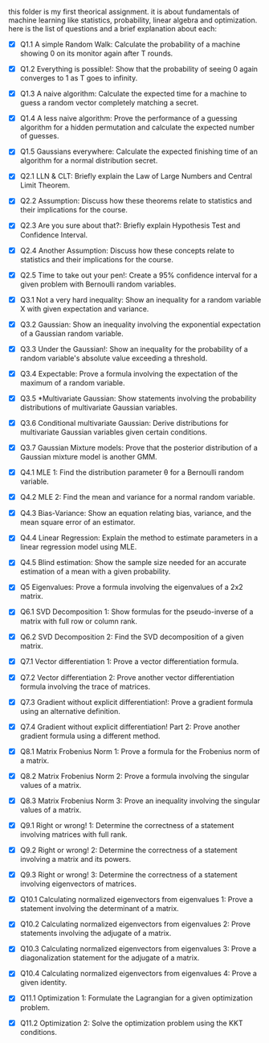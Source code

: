 this folder is my first theorical assignment. it is about fundamentals of machine learning like statistics, probability, linear algebra and optimization. here is the list of questions and a brief explanation about each:
- [x] Q1.1 A simple Random Walk: Calculate the probability of a machine showing 0 on its monitor again after T rounds.
- [x] Q1.2 Everything is possible!: Show that the probability of seeing 0 again converges to 1 as T goes to infinity.
- [x] Q1.3 A naive algorithm: Calculate the expected time for a machine to guess a random vector completely matching a secret.
- [x] Q1.4 A less naive algorithm: Prove the performance of a guessing algorithm for a hidden permutation and calculate the expected number of guesses.
- [x] Q1.5 Gaussians everywhere: Calculate the expected finishing time of an algorithm for a normal distribution secret.

- [x] Q2.1 LLN & CLT: Briefly explain the Law of Large Numbers and Central Limit Theorem.
- [x] Q2.2 Assumption: Discuss how these theorems relate to statistics and their implications for the course.
- [x] Q2.3 Are you sure about that?: Briefly explain Hypothesis Test and Confidence Interval.
- [x] Q2.4 Another Assumption: Discuss how these concepts relate to statistics and their implications for the course.
- [x] Q2.5 Time to take out your pen!: Create a 95% confidence interval for a given problem with Bernoulli random variables.

- [x] Q3.1 Not a very hard inequality: Show an inequality for a random variable X with given expectation and variance.
- [x] Q3.2 Gaussian: Show an inequality involving the exponential expectation of a Gaussian random variable.
- [x] Q3.3 Under the Gaussian!: Show an inequality for the probability of a random variable's absolute value exceeding a threshold.
- [x] Q3.4 Expectable: Prove a formula involving the expectation of the maximum of a random variable.
- [x] Q3.5 *Multivariate Gaussian: Show statements involving the probability distributions of multivariate Gaussian variables.
- [x] Q3.6 Conditional multivariate Gaussian: Derive distributions for multivariate Gaussian variables given certain conditions.
- [x] Q3.7 Gaussian Mixture models: Prove that the posterior distribution of a Gaussian mixture model is another GMM.

- [x] Q4.1 MLE 1: Find the distribution parameter θ for a Bernoulli random variable.
- [x] Q4.2 MLE 2: Find the mean and variance for a normal random variable.
- [x] Q4.3 Bias-Variance: Show an equation relating bias, variance, and the mean square error of an estimator.
- [x] Q4.4 Linear Regression: Explain the method to estimate parameters in a linear regression model using MLE.
- [x] Q4.5 Blind estimation: Show the sample size needed for an accurate estimation of a mean with a given probability.

- [x] Q5 Eigenvalues: Prove a formula involving the eigenvalues of a 2x2 matrix.

- [x] Q6.1 SVD Decomposition 1: Show formulas for the pseudo-inverse of a matrix with full row or column rank.
- [x] Q6.2 SVD Decomposition 2: Find the SVD decomposition of a given matrix.

- [x] Q7.1 Vector differentiation 1: Prove a vector differentiation formula.
- [x] Q7.2 Vector differentiation 2: Prove another vector differentiation formula involving the trace of matrices.
- [x] Q7.3 Gradient without explicit differentiation!: Prove a gradient formula using an alternative definition.
- [x] Q7.4 Gradient without explicit differentiation! Part 2: Prove another gradient formula using a different method.

- [x] Q8.1 Matrix Frobenius Norm 1: Prove a formula for the Frobenius norm of a matrix.
- [x] Q8.2 Matrix Frobenius Norm 2: Prove a formula involving the singular values of a matrix.
- [x] Q8.3 Matrix Frobenius Norm 3: Prove an inequality involving the singular values of a matrix.

- [x] Q9.1 Right or wrong! 1: Determine the correctness of a statement involving matrices with full rank.
- [x] Q9.2 Right or wrong! 2: Determine the correctness of a statement involving a matrix and its powers.
- [x] Q9.3 Right or wrong! 3: Determine the correctness of a statement involving eigenvectors of matrices.

- [x] Q10.1 Calculating normalized eigenvectors from eigenvalues 1: Prove a statement involving the determinant of a matrix.
- [x] Q10.2 Calculating normalized eigenvectors from eigenvalues 2: Prove statements involving the adjugate of a matrix.
- [x] Q10.3 Calculating normalized eigenvectors from eigenvalues 3: Prove a diagonalization statement for the adjugate of a matrix.
- [x] Q10.4 Calculating normalized eigenvectors from eigenvalues 4: Prove a given identity.

- [x] Q11.1 Optimization 1: Formulate the Lagrangian for a given optimization problem.
- [x] Q11.2 Optimization 2: Solve the optimization problem using the KKT conditions.

